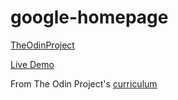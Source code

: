 # google-homepage
[TheOdinProject](https://www.theodinproject.com/)

[Live Demo](https://plskx.github.io/google-homepage/)

From The Odin Project's [curriculum](https://www.theodinproject.com/paths/foundations/courses/foundations/lessons/html-css)
